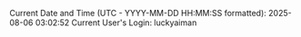 Current Date and Time (UTC - YYYY-MM-DD HH:MM:SS formatted): 2025-08-06 03:02:52
Current User's Login: luckyaiman
